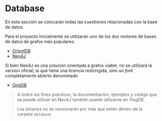 # Database
En esta sección se colocarán todas las cuestiones relacionadas con la base de datos.

Para el proyecto inicialmente se utilizarán uno de los dos motores de bases de datos de grafos más populares:

* [OrientDB](https://orientdb.org/)
* [Neo4J](https://neo4j.com/)

Si bien Neo4J es una solución orientada a grafos viable, no se utilizará la version oficial, la que tiene una licencia restringida, sino un *fork* completamente abierto denominado

* [OngDB](https://orientdb.org/)

>A todos los fines prácticos, la documentación, ejemplos y código que se puede utilizar en Neo4J también puede utilizarse en OngDB.

>Los binarios no se versionarán por más que estén dentro de la carpeta `database`

